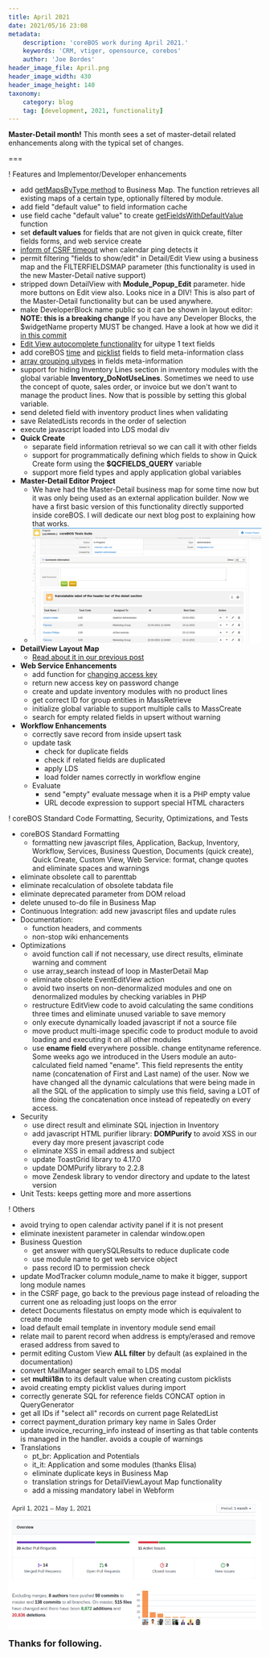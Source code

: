 ```yaml
---
title: April 2021
date: 2021/05/16 23:08
metadata:
    description: 'coreBOS work during April 2021.'
    keywords: 'CRM, vtiger, opensource, corebos'
    author: 'Joe Bordes'
header_image_file: April.png
header_image_width: 430
header_image_height: 140
taxonomy:
    category: blog
    tag: [development, 2021, functionality]
---
```


**Master-Detail month!** This month sees a set of master-detail related enhancements along with the typical set of changes.

===

 ! Features and Implementor/Developer enhancements

- add [getMapsByType method](https://github.com/tsolucio/corebos/blob/master/modules/cbMap/cbMap.php#L224) to Business Map. The function retrieves all existing maps of a certain type, optionally filtered by module.
- add field "default value" to field information cache
- use field cache "default value" to create [getFieldsWithDefaultValue](https://github.com/tsolucio/corebos/blob/master/include/utils/CommonUtils.php#L402) function
- set **default values** for fields that are not given in quick create, filter fields forms, and web service create
- [inform of CSRF timeout](https://discussions.corebos.org/showthread.php?tid=2147) when calendar ping detects it
- permit filtering "fields to show/edit" in Detail/Edit View using a business map and the FILTERFIELDSMAP parameter (this functionality is used in the new Master-Detail native support)
- stripped down DetailView with **Module_Popup_Edit** parameter. hide more buttons on Edit view also. Looks nice in a DIV! This is also part of the Master-Detail functionality but can be used anywhere.
- make DeveloperBlock name public so it can be shown in layout editor: **NOTE: this is a breaking change** If you have any Developer Blocks, the $widgetName property MUST be changed. Have a look at how we did it [in this commit](https://github.com/tsolucio/corebos/commit/23bf419f4a05374bf7c0f3b0246010cb3b873b63)
- [Edit View autocomplete functionality](https://corebos.com/documentation/doku.php?noprocess=1&id=en:adminmanual:businessmappings:fieldinfo:autocomplete) for uitype 1 text fields
- add coreBOS [time](https://github.com/tsolucio/corebos/commit/20e2920e548ad7b425dce695064ac2b9126fb79b) and [picklist](https://github.com/tsolucio/corebos/commit/16822e9d807a2d6ea68629c42e55ddc7fb916263) fields to field meta-information class
- [array grouping uitypes](https://github.com/tsolucio/corebos/blob/master/include/fields/metainformation.php#L102-L103) in fields meta-information
- support for hiding Inventory Lines section in inventory modules with the global variable **Inventory_DoNotUseLines**. Sometimes we need to use the concept of quote, sales order, or invoice but we don't want to manage the product lines. Now that is possible by setting this global variable.
- send deleted field with inventory product lines when validating
- save RelatedLists records in the order of selection
- execute javascript loaded into LDS modal div
- **Quick Create**
  - separate field information retrieval so we can call it with other fields
  - support for programmatically defining which fields to show in Quick Create form using the **$QCFIELDS_QUERY** variable
  - support more field types and apply application global variables
- **Master-Detail Editor Project**
  - We have had the Master-Detail business map for some time now but it was only being used as an external application builder. Now we have a first basic version of this functionality directly supported inside coreBOS. I will dedicate our next blog post to explaining how that works.
  - ![Master-Detail editor](master-detail.png)
- **DetailView Layout Map**
  - [Read about it in our previous post](../detailviewlayout)
- **Web Service Enhancements**
  - add function for [changing access key](https://corebos.com/documentation/doku.php?noprocess=1&id=en:devel:corebosws:methodreference#crud_users)
  - return new access key on password change
  - create and update inventory modules with no product lines
  - get correct ID for group entities in MassRetrieve
  - initialize global variable to support multiple calls to MassCreate
  - search for empty related fields in upsert without warning
- **Workflow Enhancements**
  - correctly save record from inside upsert task
  - update task
    - check for duplicate fields
    - check if related fields are duplicated
    - apply LDS
    - load folder names correctly in workflow engine
  - Evaluate
    - send "empty" evaluate message when it is a PHP empty value
    - URL decode expression to support special HTML characters

<span></span>

 ! coreBOS Standard Code Formatting, Security, Optimizations, and Tests

- coreBOS Standard Formatting
  - formatting new javascript files, Application, Backup, Inventory, Workflow, Services, Business Question, Documents (quick create), Quick Create, Custom View, Web Service: format, change quotes and eliminate spaces and warnings
- eliminate obsolete call to parenttab
- eliminate recalculation of obsolete tabdata file
- eliminate deprecated parameter from DOM reload
- delete unused to-do file in Business Map
- Continuous Integration: add new javascript files and update rules
- Documentation:
  - function headers, and comments
  - non-stop wiki enhancements
- Optimizations
  - avoid function call if not necessary, use direct results, eliminate warning and comment
  - use array_search instead of loop in MasterDetail Map
  - eliminate obsolete EventEditView action
  - avoid two inserts on non-denormalized modules and one on denormalized modules by checking variables in PHP
  - restructure EditView code to avoid calculating the same conditions three times and eliminate unused variable to save memory
  - only execute dynamically loaded javascript if not a source file
  - move product multi-image specific code to product module to avoid loading and executing it on all other modules
  - use **ename field** everywhere possible. change entityname reference. Some weeks ago we introduced in the Users module an auto-calculated field named "ename". This field represents the entity name (concatenation of First and Last name) of the user. Now we have changed all the dynamic calculations that were being made in all the SQL of the application to simply use this field, saving a LOT of time doing the concatenation once instead of repeatedly on every access.
- Security
  - use direct result and eliminate SQL injection in Inventory
  - add javascript HTML purifier library: **DOMPurify** to avoid XSS in our every day more present javascript code
  - eliminate XSS in email address and subject
  - update ToastGrid library to 4.17.0
  - update DOMPurify library to 2.2.8
  - move Zendesk library to vendor directory and update to the latest version
- Unit Tests: keeps getting more and more assertions

<span></span>

 ! Others

- avoid trying to open calendar activity panel if it is not present
- eliminate inexistent parameter in calendar window.open
- Business Question
  - get answer with querySQLResults to reduce duplicate code
  - use module name to get web service object
  - pass record ID to permission check
- update ModTracker column module_name to make it bigger, support long module names
- in the CSRF page, go back to the previous page instead of reloading the current one as reloading just loops on the error
- detect Documents filestatus on empty mode which is equivalent to create mode
- load default email template in inventory module send email
- relate mail to parent record when address is empty/erased and remove erased address from saved to
- permit editing Custom View **ALL filter** by default (as explained in the documentation)
- convert MailManager search email to LDS modal
- set **multii18n** to its default value when creating custom picklists
- avoid creating empty picklist values during import
- correctly generate SQL for reference fields CONCAT option in QueryGenerator
- get all IDs if "select all" records on current page RelatedList
- correct payment_duration primary key name in Sales Order
- update invoice_recurring_info instead of inserting as that table contents is managed in the handler. avoids a couple of warnings
- Translations
  - pt_br: Application and  Potentials
  - it_it: Application and some modules (thanks Elisa)
  - eliminate duplicate keys in Business Map
  - translation strings for DetailViewLayout Map functionality
  - add a missing mandatory label in Webform
<span></span>

![April Insights](corebosgithub2104.png)

**<span style="font-size:large">Thanks for following.</span>**

